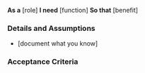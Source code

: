**As a** [role] 
**I need** [function] 
**So that** [benefit] 

### Details and Assumptions
* [document what you know]
 
### Acceptance Criteria 
